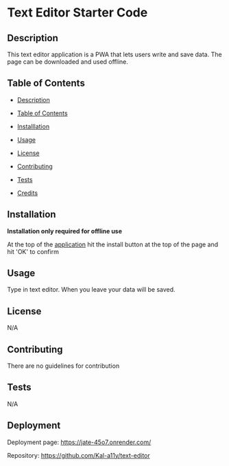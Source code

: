# Text Editor Starter Code

## Description

This text editor application is a PWA that lets users write and save data. The page can be downloaded and used offline.

## Table of Contents 

  - [Description](#description)

  - [Table of Contents](#table-of-contents)

  - [Installlation](#installlation)

  - [Usage](#usage)

  - [License](#license)

  - [Contributing](#contributing)

  - [Tests](#tests)

  - [Credits](#credits) 


## Installation

**Installation only required for offline use**

At the top of the [application](https://jate-45o7.onrender.com/) hit the install button at the top of the page and hit 'OK' to confirm
 

## Usage

Type in text editor. When you leave your data will be saved.
 

## License

  N/A

## Contributing

  There are no guidelines for contribution

## Tests

  N/A


## Deployment

  Deployment page: https://jate-45o7.onrender.com/
  
  Repository: https://github.com/Kal-a11y/text-editor

